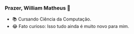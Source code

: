 ### Prazer, William Matheus 👋

- 📚 Cursando Ciência da Computação.
- 😂 Fato curioso: Isso tudo ainda é muito novo para mim.
